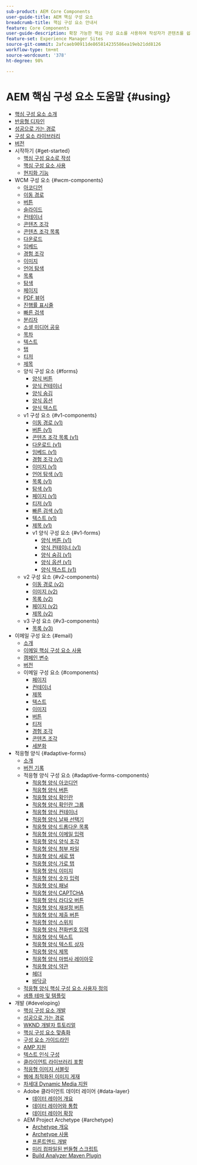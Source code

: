 ```yaml
---
sub-product: AEM Core Components
user-guide-title: AEM 핵심 구성 요소
breadcrumb-title: 핵심 구성 요소 안내서
feature: Core Components
user-guide-description: 확장 가능한 핵심 구성 요소를 사용하여 작성자가 콘텐츠를 쉽게 만들 수 있습니다.
feature-set: Experience Manager Sites
source-git-commit: 2afcaeb90911de865814235586ea19eb21dd8126
workflow-type: tm+mt
source-wordcount: '378'
ht-degree: 98%

---
```



# AEM 핵심 구성 요소 도움말 {#using}

+ [핵심 구성 요소 소개](/help/introduction.md)
+ [반응형 디자인](/help/responsive.md)
+ [성공으로 가는 경로](/help/developing/success.md)
+ [구성 요소 라이브러리](https://adobe.com/go/aem_cmp_library_kr)
+ [버전](/help/versions.md)
+ 시작하기 {#get-started}
   + [핵심 구성 요소로 작성](/help/get-started/authoring.md)
   + [핵심 구성 요소 사용](/help/get-started/using.md)
   + [현지화 기능](/help/get-started/localization.md)
+ WCM 구성 요소 {#wcm-components}
   + [아코디언](/help/components/accordion.md)
   + [이동 경로](/help/components/breadcrumb.md)
   + [버튼](/help/components/button.md)
   + [슬라이드](/help/components/carousel.md)
   + [컨테이너](/help/components/container.md)
   + [콘텐츠 조각](/help/components/content-fragment-component.md)
   + [콘텐츠 조각 목록](/help/components/content-fragment-list.md)
   + [다운로드](/help/components/download.md)
   + [임베드](/help/components/embed.md)
   + [경험 조각](/help/components/experience-fragment.md)
   + [이미지](/help/components/image.md)
   + [언어 탐색](/help/components/language-navigation.md)
   + [목록](/help/components/list.md)
   + [탐색](/help/components/navigation.md)
   + [페이지](/help/components/page.md)
   + [PDF 뷰어](/help/components/pdf-viewer.md)
   + [진행률 표시줄](/help/components/progress-bar.md)
   + [빠른 검색](/help/components/quick-search.md)
   + [분리자](/help/components/separator.md)
   + [소셜 미디어 공유](/help/components/sharing.md)
   + [목차](/help/components/tableofcontents.md)
   + [텍스트](/help/components/text.md)
   + [탭](/help/components/tabs.md)
   + [티저](/help/components/teaser.md)
   + [제목](/help/components/title.md)
   + 양식 구성 요소 {#forms}
      + [양식 버튼](/help/components/forms/form-button.md)
      + [양식 컨테이너](/help/components/forms/form-container.md)
      + [양식 숨김](/help/components/forms/form-hidden.md)
      + [양식 옵션](/help/components/forms/form-options.md)
      + [양식 텍스트](/help/components/forms/form-text.md)
   + v1 구성 요소 {#v1-components}
      + [이동 경로 (v1)](/help/components/v1/breadcrumb-v1.md)
      + [버튼 (v1)](/help/components/v1/button.md)
      + [콘텐츠 조각 목록 (v1)](/help/components/v1/content-fragment-list.md)
      + [다운로드 (v1)](/help/components/v1/download.md)
      + [임베드 (v1)](/help/components/v1/embed.md)
      + [경험 조각 (v1)](/help/components/v1/experience-fragment.md)
      + [이미지 (v1)](/help/components/v1/image-v1.md)
      + [언어 탐색 (v1)](/help/components/v1/language-navigation.md)
      + [목록 (v1)](/help/components/v1/list-v1.md)
      + [탐색 (v1)](/help/components/v1/navigation.md)
      + [페이지 (v1)](/help/components/v1/page-v1.md)
      + [티저 (v1)](/help/components/v1/teaser.md)
      + [빠른 검색 (v1)](/help/components/v1/quick-search.md)
      + [텍스트 (v1)](/help/components/v1/text-v1.md)
      + [제목 (v1)](/help/components/v1/title-v1.md)
      + v1 양식 구성 요소 {#v1-forms}
         + [양식 버튼 (v1)](/help/components/v1/form-button-v1.md)
         + [양식 컨테이너 (v1)](/help/components/v1/form-container-v1.md)
         + [양식 숨김 (v1)](/help/components/v1/form-hidden-v1.md)
         + [양식 옵션 (v1)](/help/components/v1/form-options-v1.md)
         + [양식 텍스트 (v1)](/help/components/v1/form-text-v1.md)
   + v2 구성 요소 {#v2-components}
      + [이동 경로 (v2)](/help/components/v2/breadcrumb.md)
      + [이미지 (v2)](/help/components/v2/image.md)
      + [목록 (v2)](/help/components/v2/list.md)
      + [페이지 (v2)](/help/components/v2/page.md)
      + [제목 (v2)](/help/components/v2/title.md)
   + v3 구성 요소 {#v3-components}
      + [목록 (v3)](/help/components/v3/list.md)
+ 이메일 구성 요소 {#email}
   + [소개](/help/email/introduction.md)
   + [이메일 핵심 구성 요소 사용](/help/email/using.md)
   + [캠페인 변수](/help/email/campaign-variables.md)
   + [버전](/help/email/versions.md)
   + 이메일 구성 요소 {#components}
      + [페이지](/help/email/components/page.md)
      + [컨테이너](/help/email/components/container.md)
      + [제목](/help/email/components/title.md)
      + [텍스트](/help/email/components/text.md)
      + [이미지](/help/email/components/image.md)
      + [버튼](/help/email/components/button.md)
      + [티저](/help/email/components/teaser.md)
      + [경험 조각](/help/email/components/experience-fragment.md)
      + [콘텐츠 조각](/help/email/components/content-fragment.md)
      + [세분화](/help/email/components/segmentation.md)
+ 적응형 양식 {#adaptive-forms}
   + [소개](/help/adaptive-forms/introduction.md)
   + [버전 기록](/help/adaptive-forms/version.md)
   + 적응형 양식 구성 요소 {#adaptive-forms-components}
      + [적응형 양식 아코디언](/help/adaptive-forms/components/accordion.md)
      + [적응형 양식 버튼](/help/adaptive-forms/components/button.md)
      + [적응형 양식 확인란](/help/adaptive-forms/components/checkbox.md)
      + [적응형 양식 확인란 그룹](/help/adaptive-forms/components/checkbox-group.md)
      + [적응형 양식 컨테이너](/help/adaptive-forms/components/form-container.md)
      + [적응형 양식 날짜 선택기](/help/adaptive-forms/components/date-picker.md)
      + [적응형 양식 드롭다운 목록](/help/adaptive-forms/components/drop-down.md)
      + [적응형 양식 이메일 입력](/help/adaptive-forms/components/email-input.md)
      + [적응형 양식 양식 조각](/help/adaptive-forms/components/form-fragment.md)
      + [적응형 양식 첨부 파일](/help/adaptive-forms/components/file-attachment.md)
      + [적응형 양식 세로 탭](/help/adaptive-forms/components/vertical-tabs.md)
      + [적응형 양식 가로 탭](/help/adaptive-forms/components/horizontal-tabs.md)
      + [적응형 양식 이미지](/help/adaptive-forms/components/image.md)
      + [적응형 양식 숫자 입력](/help/adaptive-forms/components/number-input.md)
      + [적응형 양식 패널](/help/adaptive-forms/components/panel-container.md)
      + [적응형 양식 CAPTCHA](/help/adaptive-forms/components/captcha.md)
      + [적응형 양식 라디오 버튼](/help/adaptive-forms/components/radio-button.md)
      + [적응형 양식 재설정 버튼](/help/adaptive-forms/components/reset-button.md)
      + [적응형 양식 제출 버튼](/help/adaptive-forms/components/submit-button.md)
      + [적응형 양식 스위치](/help/adaptive-forms/components/switch.md)
      + [적응형 양식 전화번호 입력](/help/adaptive-forms/components/telephone-input.md)
      + [적응형 양식 텍스트](/help/adaptive-forms/components/text.md)
      + [적응형 양식 텍스트 상자](/help/adaptive-forms/components/text-input.md)
      + [적응형 양식 제목](/help/adaptive-forms/components/title.md)
      + [적응형 양식 마법사 레이아웃](/help/adaptive-forms/components/wizard.md)
      + [적응형 양식 약관](/help/adaptive-forms/components/terms-and-conditions.md)
      + [헤더](/help/adaptive-forms/components/header.md)
      + [바닥글](/help/adaptive-forms/components/footer.md)
   + [적응형 양식 핵심 구성 요소 사용자 정의](/help/developing/customize-adaptive-forms-core-components.md)
   + [샘플 테마 및 템플릿](/help/adaptive-forms/sample-themes-templates-form-data-models-core-components.md)
+ 개발 {#developing}
   + [핵심 구성 요소 개발](/help/developing/overview.md)
   + [성공으로 가는 경로](https://experienceleague.adobe.com/docs/experience-manager-core-components/using/success.html)
   + [WKND 개발자 튜토리얼](https://experienceleague.adobe.com/docs/experience-manager-learn/getting-started-wknd-tutorial-develop/overview.html)
   + [핵심 구성 요소 맞춤화](/help/developing/customizing.md)
   + [구성 요소 가이드라인](/help/developing/guidelines.md)
   + [AMP 지원](/help/developing/amp.md)
   + [텍스트 인식 구성](/help/developing/context-aware-configs.md)
   + [클라이언트 라이브러리 포함](/help/developing/including-clientlibs.md)
   + [적응형 이미지 서블릿](/help/developing/adaptive-image-servlet.md)
   + [웹에 최적화된 이미지 게재](/help/developing/web-optimized-image-delivery.md)
   + [차세대 Dynamic Media 지원](/help/developing/next-gen-dm.md)
   + Adobe 클라이언트 데이터 레이어 {#data-layer}
      + [데이터 레이어 개요](/help/developing/data-layer/overview.md)
      + [데이터 레이어와 통합](/help/developing/data-layer/integrations.md)
      + [데이터 레이어 확장](/help/developing/data-layer/extending.md)
   + AEM Project Archetype {#archetype}
      + [Archetype 개요](/help/developing/archetype/overview.md)
      + [Archetype 사용](/help/developing/archetype/using.md)
      + [프론트엔드 개발](/help/developing/archetype/front-end.md)
      + [미리 컴파일된 번들형 스크립트](/help/developing/archetype/precompiled-bundled-scripts.md)
      + [Build Analyzer Maven Plugin](/help/developing/archetype/build-analyzer-maven-plugin.md)
